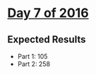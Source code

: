 # [Day 7 of 2016](https://adventofcode.com/2016/day/7)

## Expected Results

- Part 1: 105
- Part 2: 258
